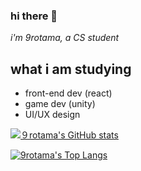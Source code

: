 ### hi there 👋
*i'm 9rotama, a CS student*

## what i am studying 
 - front-end dev (react)
 - game dev (unity)
 - UI/UX design

[![９rotama's GitHub stats](https://github-readme-stats.vercel.app/api?username=9rotama&theme=dracula)](https://github.com/9rotama/github-readme-stats)

[![9rotama's Top Langs](https://github-readme-stats.vercel.app/api/top-langs/?username=9rotama&theme=dracula&layout=compact)](https://github.com/9rotama/github-readme-stats)



